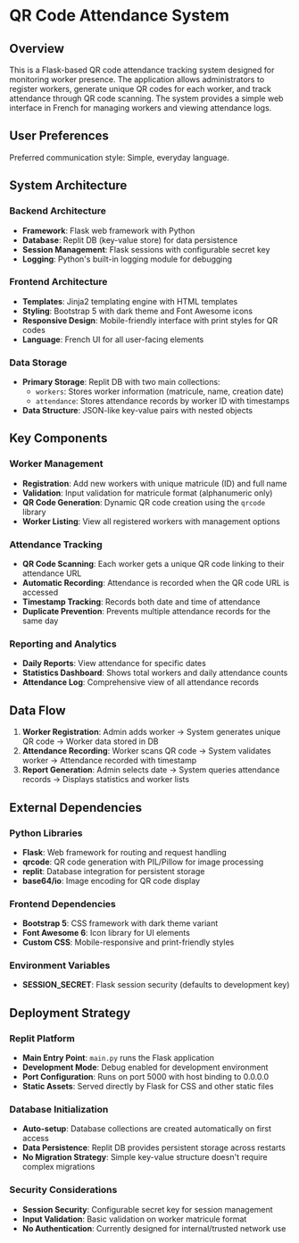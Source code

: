 # QR Code Attendance System

## Overview

This is a Flask-based QR code attendance tracking system designed for monitoring worker presence. The application allows administrators to register workers, generate unique QR codes for each worker, and track attendance through QR code scanning. The system provides a simple web interface in French for managing workers and viewing attendance logs.

## User Preferences

Preferred communication style: Simple, everyday language.

## System Architecture

### Backend Architecture
- **Framework**: Flask web framework with Python
- **Database**: Replit DB (key-value store) for data persistence
- **Session Management**: Flask sessions with configurable secret key
- **Logging**: Python's built-in logging module for debugging

### Frontend Architecture
- **Templates**: Jinja2 templating engine with HTML templates
- **Styling**: Bootstrap 5 with dark theme and Font Awesome icons
- **Responsive Design**: Mobile-friendly interface with print styles for QR codes
- **Language**: French UI for all user-facing elements

### Data Storage
- **Primary Storage**: Replit DB with two main collections:
  - `workers`: Stores worker information (matricule, name, creation date)
  - `attendance`: Stores attendance records by worker ID with timestamps
- **Data Structure**: JSON-like key-value pairs with nested objects

## Key Components

### Worker Management
- **Registration**: Add new workers with unique matricule (ID) and full name
- **Validation**: Input validation for matricule format (alphanumeric only)
- **QR Code Generation**: Dynamic QR code creation using the `qrcode` library
- **Worker Listing**: View all registered workers with management options

### Attendance Tracking
- **QR Code Scanning**: Each worker gets a unique QR code linking to their attendance URL
- **Automatic Recording**: Attendance is recorded when the QR code URL is accessed
- **Timestamp Tracking**: Records both date and time of attendance
- **Duplicate Prevention**: Prevents multiple attendance records for the same day

### Reporting and Analytics
- **Daily Reports**: View attendance for specific dates
- **Statistics Dashboard**: Shows total workers and daily attendance counts
- **Attendance Log**: Comprehensive view of all attendance records

## Data Flow

1. **Worker Registration**: Admin adds worker → System generates unique QR code → Worker data stored in DB
2. **Attendance Recording**: Worker scans QR code → System validates worker → Attendance recorded with timestamp
3. **Report Generation**: Admin selects date → System queries attendance records → Displays statistics and worker lists

## External Dependencies

### Python Libraries
- **Flask**: Web framework for routing and request handling
- **qrcode**: QR code generation with PIL/Pillow for image processing
- **replit**: Database integration for persistent storage
- **base64/io**: Image encoding for QR code display

### Frontend Dependencies
- **Bootstrap 5**: CSS framework with dark theme variant
- **Font Awesome 6**: Icon library for UI elements
- **Custom CSS**: Mobile-responsive and print-friendly styles

### Environment Variables
- **SESSION_SECRET**: Flask session security (defaults to development key)

## Deployment Strategy

### Replit Platform
- **Main Entry Point**: `main.py` runs the Flask application
- **Development Mode**: Debug enabled for development environment
- **Port Configuration**: Runs on port 5000 with host binding to 0.0.0.0
- **Static Assets**: Served directly by Flask for CSS and other static files

### Database Initialization
- **Auto-setup**: Database collections are created automatically on first access
- **Data Persistence**: Replit DB provides persistent storage across restarts
- **No Migration Strategy**: Simple key-value structure doesn't require complex migrations

### Security Considerations
- **Session Security**: Configurable secret key for session management
- **Input Validation**: Basic validation on worker matricule format
- **No Authentication**: Currently designed for internal/trusted network use
